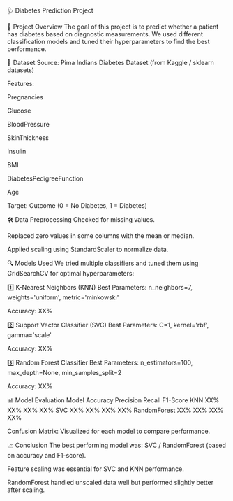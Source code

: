 🩺 Diabetes Prediction Project


📌 Project Overview
The goal of this project is to predict whether a patient has diabetes based on diagnostic measurements.
We used different classification models and tuned their hyperparameters to find the best performance.

📂 Dataset
Source: Pima Indians Diabetes Dataset (from Kaggle / sklearn datasets)

Features:

Pregnancies

Glucose

BloodPressure

SkinThickness

Insulin

BMI

DiabetesPedigreeFunction

Age

Target: Outcome (0 = No Diabetes, 1 = Diabetes)

🛠 Data Preprocessing
Checked for missing values.

Replaced zero values in some columns with the mean or median.

Applied scaling using StandardScaler to normalize data.

🔍 Models Used
We tried multiple classifiers and tuned them using GridSearchCV for optimal hyperparameters:

1️⃣ K-Nearest Neighbors (KNN)
Best Parameters: n_neighbors=7, weights='uniform', metric='minkowski'

Accuracy: XX%

2️⃣ Support Vector Classifier (SVC)
Best Parameters: C=1, kernel='rbf', gamma='scale'

Accuracy: XX%

3️⃣ Random Forest Classifier
Best Parameters: n_estimators=100, max_depth=None, min_samples_split=2

Accuracy: XX%

📊 Model Evaluation
Model	Accuracy	Precision	Recall	F1-Score
KNN	XX%	XX%	XX%	XX%
SVC	XX%	XX%	XX%	XX%
RandomForest	XX%	XX%	XX%	XX%

Confusion Matrix:
Visualized for each model to compare performance.

📈 Conclusion
The best performing model was: SVC / RandomForest (based on accuracy and F1-score).

Feature scaling was essential for SVC and KNN performance.

RandomForest handled unscaled data well but performed slightly better after scaling.
